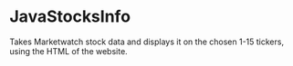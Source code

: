 # JavaStocksInfo
Takes Marketwatch stock data and displays it on the chosen 1-15 tickers, using the HTML of the website.
